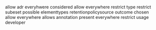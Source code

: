 allow adr everyhwere considered allow everywhere restrict type restrict subeset possible elementtypes retentionpolicysource outcome chosen allow everywhere allows annotation present everywhere restrict usage developer